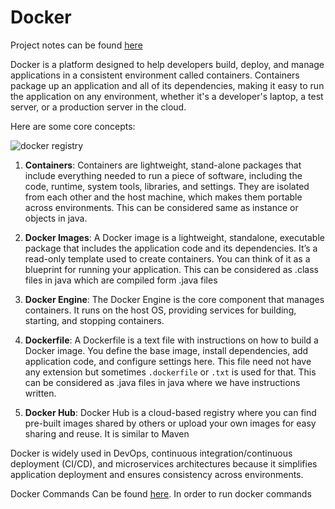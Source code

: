 # Docker

Project notes can be found [here](https://docs.google.com/document/d/1wtYo19RYvx8xaSh4Pe7NWwsF6ORW-cE1qKrE8W6hlKA/edit)


Docker is a platform designed to help developers build, deploy, and manage applications in a consistent environment called containers. Containers package up an application and all of its dependencies, making it easy to run the application on any environment, whether it's a developer's laptop, a test server, or a production server in the cloud.

Here are some core concepts:

![docker registry](https://github.com/user-attachments/assets/a7d9e152-9872-4048-9772-7741ea0dfb32)

1.  **Containers**: Containers are lightweight, stand-alone packages that include everything needed to run a piece of software, including the code, runtime, system tools, libraries, and settings. They are isolated from each other and the host machine, which makes them portable across environments. This can be considered same as instance or objects in java.

2.  **Docker Images**: A Docker image is a lightweight, standalone, executable package that includes the application code and its dependencies. It’s a read-only template used to create containers. You can think of it as a blueprint for running your application. This can be considered as .class files in java which are compiled form .java files

3.  **Docker Engine**: The Docker Engine is the core component that manages containers. It runs on the host OS, providing services for building, starting, and stopping containers.

4.  **Dockerfile**: A Dockerfile is a text file with instructions on how to build a Docker image. You define the base image, install dependencies, add application code, and configure settings here. This file need not have any extension but sometimes `.dockerfile` or `.txt` is used for that. This can be considered as .java files in java where we have instructions written.

5.  **Docker Hub**: Docker Hub is a cloud-based registry where you can find pre-built images shared by others or upload your own images for easy sharing and reuse. It is similar to Maven


Docker is widely used in DevOps, continuous integration/continuous deployment (CI/CD), and microservices architectures because it simplifies application deployment and ensures consistency across environments.

Docker Commands Can be found [here](/notes/DOCKER_COMMANDS.MD). In order to run docker commands
